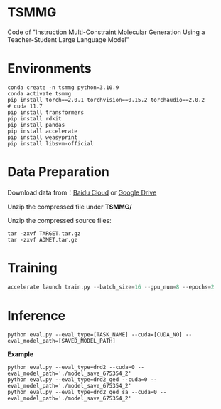 # TSMMG
Code of "Instruction Multi-Constraint Molecular Generation Using a Teacher-Student Large Language Model"

# Environments
```shell
conda create -n tsmmg python=3.10.9
conda activate tsmmg
pip install torch==2.0.1 torchvision==0.15.2 torchaudio==2.0.2              # cuda 11.7
pip install transformers
pip install rdkit
pip install pandas
pip install accelerate
pip install weasyprint
pip install libsvm-official
```

# Data Preparation

Download data from：[Baidu Cloud](https://pan.baidu.com/s/1THcMLeusKGSgJpUVq83lsw?pwd=0az0) or [Google Drive](https://drive.google.com/file/d/1hO9puapPgNIm7pxJKtJHkfyeky5H6Rka/view?usp=drive_link)

Unzip the compressed file under **TSMMG/**

Unzip the compressed source files:

```shell
tar -zxvf TARGET.tar.gz
tar -zxvf ADMET.tar.gz
```

# Training

```python
accelerate launch train.py --batch_size=16 --gpu_num=8 --epochs=2
```

# Inference
```shell
python eval.py --eval_type=[TASK_NAME] --cuda=[CUDA_NO] --eval_model_path=[SAVED_MODEL_PATH]
```
**Example**
```shell
python eval.py --eval_type=drd2 --cuda=0 --eval_model_path='./model_save_675354_2'
python eval.py --eval_type=drd2_qed --cuda=0 --eval_model_path='./model_save_675354_2'
python eval.py --eval_type=drd2_qed_sa --cuda=0 --eval_model_path='./model_save_675354_2'
```
